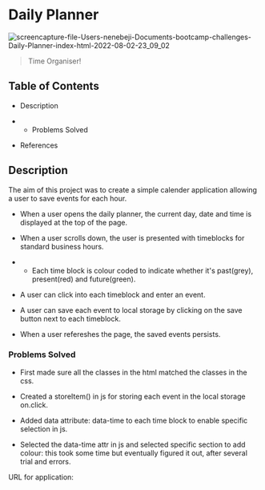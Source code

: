 # Daily Planner

![screencapture-file-Users-nenebeji-Documents-bootcamp-challenges-Daily-Planner-index-html-2022-08-02-23_09_02](https://user-images.githubusercontent.com/105363883/182482156-296b7ba4-09a3-4e07-9e50-0aa3a7151479.png)

> Time Organiser!

## Table of Contents

* Description

* * Problems Solved

* References


## Description
The aim of this project was to create a simple calender application allowing a user to save events for each hour.

* When a user opens the daily planner, the current day, date and time is displayed at the top of the page.

* When a user scrolls down, the user is presented with timeblocks for standard business hours.
* * Each time block is colour coded to indicate whether it's past(grey), present(red) and future(green).

* A user can click into each timeblock and enter an event.

* A user can save each event to local storage by clicking on the save button next to each timeblock.

* When a user refereshes the page, the saved events persists.

### Problems Solved

* First made sure all the classes in the html matched the classes in the css.

* Created a storeItem() in js for storing each event in the local storage on.click.

* Added data attribute: data-time to each time block to enable specific selection in js.

* Selected the data-time attr in js and selected specific section to add colour: this took some time but eventually figured it out, after several trial and errors.


URL for application:


